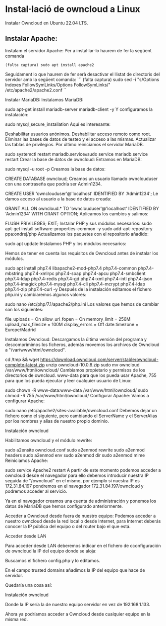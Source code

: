 # Instal·lació de owncloud a Linux

Instalar Owncloud en Ubuntu 22.04 LTS.

## Instalar Apache:

Instalam el servidor Apache:
Per a instal·lar-lo haurem de fer la següent comanda

``` (falta captura) sudo apt install apache2 ```

Seguidament lo que haurem de fer serà desactivar el llistat de directoris del servidor amb la següent comanda:
``` (falta captura) sudo sed -i "s/Options Indexes FollowSymLinks/Options FollowSymLinks/" /etc/apache2/apache2.conf ``

Instalar MariaDB:
Instalamos MariaDB:

sudo apt-get install mariadb-server mariadb-client -y
Y configuramos la instalación:

sudo mysql_secure_installation
Aquí es interesante:

Deshabilitar usuarios anónimos.
Deshabilitar acceso remoto como root.
Eliminar las bases de datos de testeo y el acceso a las mismas.
Actualizar las tablas de privilegios.
Por último reiniciamos el servidor MariaDB.

sudo systemctl restart mariadb.service` o `sudo service mariadb.service restart
Crear la base de datos de owncloud:
Entramos en MariaDB:

sudo mysql -u root -p
Creamos la base de datos:

CREATE DATABASE owncloud;
Creamos un usuario llamado ownclouduser con una contraseña que podría ser Admin1234.

CREATE USER 'ownclouduser'@'localhost' IDENTIFIED BY 'Admin1234';
Le damos acceso al usuario a la base de datos creada:

GRANT ALL ON owncloud.* TO 'ownclouduser'@'localhost' IDENTIFIED BY 'Admin1234' WITH GRANT OPTION;
Aplicamos los cambios y salimos:

FLUSH PRIVILEGES;
EXIT;
Instalar PHP y sus módulos necesarios:
sudo apt-get install software-properties-common -y
sudo add-apt-repository ppa:ondrej/php
Actualizamos los paquetes con el repositorio añadido:

sudo apt update
Instalamos PHP y los módulos necesarios:

Hemos de tener en cuenta los requisitos de Owncloud antes de instalar los módulos.

sudo apt install php7.4 libapache2-mod-php7.4 php7.4-common php7.4-mbstring php7.4-xmlrpc php7.4-soap php7.4-apcu php7.4-smbclient php7.4-ldap php7.4-redis php7.4-gd php7.4-xml php7.4-intl php7.4-json php7.4-imagick php7.4-mysql php7.4-cli php7.4-mcrypt php7.4-ldap php7.4-zip php7.4-curl -y
Después de la instalación editamos el fichero php.ini y cambiaremos algunos valores:

sudo nano /etc/php/7.1/apache2/php.ini
Los valores que hemos de cambiar son los siguientes:

file_uploads = On allow_url_fopen = On memory_limit = 256M upload_max_filesize = 100M display_errors = Off date.timezone = Europe/Madrid

Instalamos Owncloud:
Descargamos la última versión del programa y descomprimimos los ficheros, además movemos los archivos de Owncloud a "/var/www/html/owncloud".

cd /tmp && wget https://download.owncloud.com/server/stable/owncloud-complete-latest.zip
unzip owncloud-10.0.8.zip
sudo mv owncloud /var/www/html/owncloud/
Cambiamos propietario y permisos de los directorios de owncloud. www-data para que los pueda usar Apache, 755 para que los pueda ejecutar y leer cualquier usuario de Linux:

sudo chown -R www-data:www-data /var/www/html/owncloud/
sudo chmod -R 755 /var/www/html/owncloud/
Configurar Apache:
Vamos a configurar Apache:

sudo nano /etc/apache2/sites-available/owncloud.conf
Debemos dejar un fichero como el siguiente, pero cambiando el ServerName y el ServerAlias por los nombres y alias de nuestro propio dominio.

Instalación owncloud

Habilitamos owncloud y el módulo rewrite:

sudo a2ensite owncloud.conf
sudo a2enmod rewrite
sudo a2enmod headers
sudo a2enmod env
sudo a2enmod dir
sudo a2enmod mime
Reiniciamos Apache:

sudo service Apache2 restart
A partir de este momento podemos acceder a owncloud desde el navegador para ello debemos introducir nuestra IP seguida de "/owncloud" en el mismo, por ejemplo si nuestra IP es 172.31.84.197 pondremos en el navegador 172.31.84.197/owncloud y podremos acceder al servicio.

Ya en el navegador creamos una cuenta de administración y ponemos los datos de MariaDB que hemos configurado anteriormente.

Acceder a Owncloud desde fuera de nuestro equipo:
Podemos acceder a nuestro owncloud desde la red local o desde Internet, para Internet deberás conocer la IP pública del equipo o del router bajo el que está.

Acceder desde LAN

Para acceder desde LAN deberemos indicar en el fichero de cconfiguración de owncloud la IP del equipo donde se aloja:

Buscamos el fichero config.php y lo editamos.

En el campo trusted domains añadimos la IP del equipo que hace de servidor.

Quedaría una cosa así:

Instalación owncloud

Donde la IP sería la de nuestro equipo servidor en vez de 192.168.1.133.

Ahora ya podríamos acceder a Owncloud desde cualquier equipo en la misma red.
